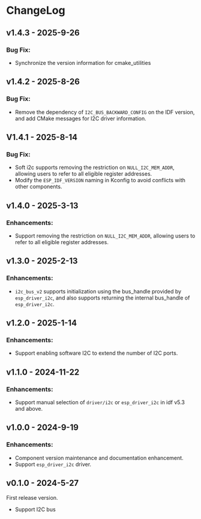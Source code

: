 # ChangeLog

## v1.4.3 - 2025-9-26

### Bug Fix:

- Synchronize the version information for cmake_utilities

## v1.4.2 - 2025-8-26

### Bug Fix:

- Remove the dependency of `I2C_BUS_BACKWARD_CONFIG` on the IDF version, and add CMake messages for I2C driver information.

## V1.4.1 - 2025-8-14

### Bug Fix:

- Soft i2c supports removing the restriction on ``NULL_I2C_MEM_ADDR``, allowing users to refer to all eligible register addresses.
- Modify the `ESP_IDF_VERSION` naming in Kconfig to avoid conflicts with other components.

## v1.4.0 - 2025-3-13

### Enhancements:

- Support removing the restriction on ``NULL_I2C_MEM_ADDR``, allowing users to refer to all eligible register addresses.

## v1.3.0 - 2025-2-13

### Enhancements:

- ``i2c_bus_v2`` supports initialization using the bus_handle provided by ``esp_driver_i2c``, and also supports returning the internal bus_handle of ``esp_driver_i2c``.

## v1.2.0 - 2025-1-14

### Enhancements:

- Support enabling software I2C to extend the number of I2C ports.

## v1.1.0 - 2024-11-22

### Enhancements:

- Support manual selection of ``driver/i2c`` or ``esp_driver_i2c`` in idf v5.3 and above.

## v1.0.0 - 2024-9-19

### Enhancements:

- Component version maintenance and documentation enhancement.
- Support `esp_driver_i2c` driver.

## v0.1.0 - 2024-5-27

First release version.

- Support I2C bus
